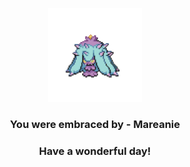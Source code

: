 <p align="center">
    <img src="https://raw.githubusercontent.com/PokeAPI/sprites/master/sprites/pokemon/747.png" width="150" height="150">
</p>
<h3 align="center">You were embraced by - <b>Mareanie</b></h3>
<h3 align="center">Have a wonderful day!</h3>
